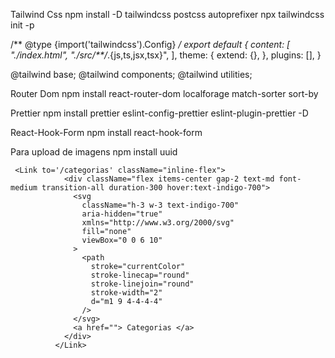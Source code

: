 Tailwind Css
npm install -D tailwindcss postcss autoprefixer
npx tailwindcss init -p

/** @type {import('tailwindcss').Config} */
export default {
  content: [
    "./index.html",
    "./src/**/*.{js,ts,jsx,tsx}",
  ],
  theme: {
    extend: {},
  },
  plugins: [],
}

@tailwind base;
@tailwind components;
@tailwind utilities;

Router Dom
npm install react-router-dom localforage match-sorter sort-by

Prettier
npm install prettier eslint-config-prettier eslint-plugin-prettier -D

React-Hook-Form
npm install react-hook-form

Para upload de imagens
npm install uuid





     <Link to='/categorias' className="inline-flex">
                <div className="flex items-center gap-2 text-md font-medium transition-all duration-300 hover:text-indigo-700">
                  <svg
                    className="h-3 w-3 text-indigo-700"
                    aria-hidden="true"
                    xmlns="http://www.w3.org/2000/svg"
                    fill="none"
                    viewBox="0 0 6 10"
                  >
                    <path
                      stroke="currentColor"
                      stroke-linecap="round"
                      stroke-linejoin="round"
                      stroke-width="2"
                      d="m1 9 4-4-4-4"
                    />
                  </svg>
                  <a href=""> Categorias </a>
                </div>
              </Link>
